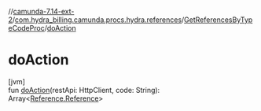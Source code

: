 //[camunda-7.14-ext-2](../../../index.md)/[com.hydra_billing.camunda.procs.hydra.references](../index.md)/[GetReferencesByTypeCodeProc](index.md)/[doAction](do-action.md)

# doAction

[jvm]\
fun [doAction](do-action.md)(restApi: HttpClient, code: String): Array<[Reference.Reference](../../com.hydra_billing.camunda.api.hydra.rest.v2/-reference/-reference/index.md)>
